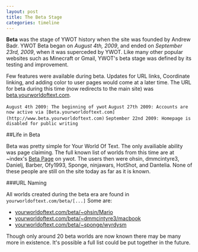 ```yaml
---
layout: post
title: The Beta Stage
categories: timeline
---
```


**Beta** was the stage of YWOT history when the site was founded by Andrew Badr. YWOT Beta began on *August 4th, 2009*, and ended on *September 23rd, 2009*, when it was superceded by YWOT. Like many other popular websites such as Minecraft or Gmail, YWOT's beta stage was defined by its testing and improvement.

Few features were available during beta. Updates for URL links, Coordinate linking, and adding color to user pages would come at a later time. The URL for beta during this time (now redirects to the main site) was [beta.yourworldoftext.com](http://www.beta.yourworldoftext.com).

`August 4th 2009: The beginning of ywot`
`August 27th 2009: Accounts are now active via [Beta.yourworldoftext.com](http://www.beta.yourworldoftext.com)`
`September 22nd 2009: Homepage is disabled for public writing`

##Life in Beta

Beta was pretty simple for Your World Of Text. The only availiable ability was page claiming. The full known list of worlds from this time are at ~index's [Beta Page](http://www.yourworldoftext.com/~index/BETA) on ywot. The users then were ohsin, dmmcintyre3, Danielj, Barber, Ofy1993, Sponge, ninjawars, HotShot, and Dantelia. None of these people are still on the site today as far as it is known.

###URL Naming

All worlds created during the beta era are found in `yourworldoftext.com/beta/[...]` Some are:

- [yourworldoftext.com/beta/~ohsin/Mario](http://yourworldoftext.com/beta/~ohsin/Mario)
- [yourworldoftext.com/beta/~dmmcintyre3/macbook](http://yourworldoftext.com/beta/~dmmcintyre3/macbook)
- [yourworldoftext.com/beta/~sponge/wyrdysm](http://yourworldoftext.com/beta/~sponge/wyrdysm)

Though only around 20 beta worlds are now known there may be many more in existence. It's possible a full list could be put together in the future.


